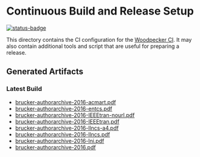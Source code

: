 # Continuous Build and Release Setup

[![status-badge](https://ci.logicalhacking.com/api/badges/adbrucker/authorarchive/status.svg)](https://ci.logicalhacking.com/adbrucker/authorarchive)

This directory contains the CI configuration for the [Woodpecker CI](https://woodpecker-ci.org/).
It may also contain additional tools and script that are useful for preparing a release.

## Generated Artifacts

### Latest Build

* [brucker-authorarchive-2016-acmart.pdf](https://artifacts.logicalhacking.com/ci/adbrucker/authorarchive/main/latest/brucker-authorarchive-2016-acmart.pdf)
* [brucker-authorarchive-2016-entcs.pdf](https://artifacts.logicalhacking.com/ci/adbrucker/authorarchive/main/latest/brucker-authorarchive-2016-entcs.pdf)
* [brucker-authorarchive-2016-IEEEtran-nourl.pdf](https://artifacts.logicalhacking.com/ci/adbrucker/authorarchive/main/latest/brucker-authorarchive-2016-IEEEtran-nourl.pdf)
* [brucker-authorarchive-2016-IEEEtran.pdf](https://artifacts.logicalhacking.com/ci/adbrucker/authorarchive/main/latest/brucker-authorarchive-2016-IEEEtran.pdf)
* [brucker-authorarchive-2016-llncs-a4.pdf](https://artifacts.logicalhacking.com/ci/adbrucker/authorarchive/main/latest/brucker-authorarchive-2016-llncs-a4.pdf)
* [brucker-authorarchive-2016-llncs.pdf](https://artifacts.logicalhacking.com/ci/adbrucker/authorarchive/main/latest/brucker-authorarchive-2016-llncs.pdf)
* [brucker-authorarchive-2016-lni.pdf](https://artifacts.logicalhacking.com/ci/adbrucker/authorarchive/main/latest/brucker-authorarchive-2016-lni.pdf)
* [brucker-authorarchive-2016.pdf](https://artifacts.logicalhacking.com/ci/adbrucker/authorarchive/main/latest/brucker-authorarchive-2016.pdf)

